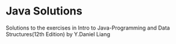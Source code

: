 # Java Solutions
 Solutions to the exercises in Intro to Java-Programming and Data Structures(12th Edition) by Y.Daniel Liang
